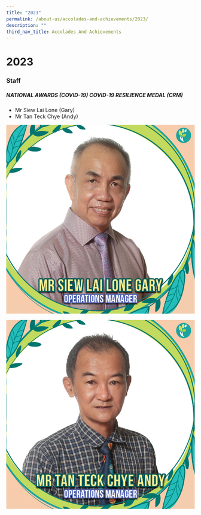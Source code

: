 ```yaml
---
title: "2023"
permalink: /about-us/accolades-and-achievements/2023/
description: ""
third_nav_title: Accolades And Achievements
---
```

# 2023
### Staff

##### **NATIONAL AWARDS (COVID-19) COVID-19 RESILIENCE MEDAL (CRM)**

* Mr Siew Lai Lone (Gary)
* Mr Tan Teck Chye (Andy)

![](/images/Awards/mr%20siew%20lai%20lone%20gary.jpg)

![](/images/Awards/mr%20tan%20teck%20chye%20andy.jpg)